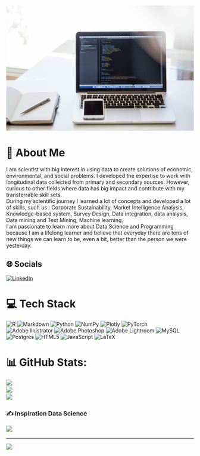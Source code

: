 ![logo](https://github.com/abkb/abkb/blob/main/laptop-1839876_1280.png)
# 💫 About Me
I am scientist with big interest in using data to create solutions of economic, environmental, and social problems. I developed the expertise to work with longitudinal data collected from primary and secondary sources. However, curious to other fields where data has big impact and contribute with my transferrable skill sets.
<br>During my scientific journey I learned a lot of concepts and developed a lot of skills, such us : Corporate Sustainability, Market Intelligence Analysis, Knowledge-based system, Survey Design, Data integration, data analysis, Data mining and Text Mining, Machine learning.
<br>I am passionate to learn more about Data Science and Programming because I am a lifelong learner and believe that everyday there are tons of new things we can learn to be, even a bit, better than the person we were yesterday. <br>


## 🌐 Socials
[![LinkedIn](https://img.shields.io/badge/LinkedIn-%230077B5.svg?logo=linkedin&logoColor=white)](https://linkedin.com/in/kibria.asmg@gmail.com) 

# 💻 Tech Stack
![R](https://img.shields.io/badge/r-%23276DC3.svg?style=for-the-badge&logo=r&logoColor=white) ![Markdown](https://img.shields.io/badge/markdown-%23000000.svg?style=for-the-badge&logo=markdown&logoColor=white) ![Python](https://img.shields.io/badge/python-3670A0?style=for-the-badge&logo=python&logoColor=ffdd54) ![NumPy](https://img.shields.io/badge/numpy-%23013243.svg?style=for-the-badge&logo=numpy&logoColor=white) ![Plotly](https://img.shields.io/badge/Plotly-%233F4F75.svg?style=for-the-badge&logo=plotly&logoColor=white) ![PyTorch](https://img.shields.io/badge/PyTorch-%23EE4C2C.svg?style=for-the-badge&logo=PyTorch&logoColor=white) ![Adobe Illustrator](https://img.shields.io/badge/adobeillustrator-%23FF9A00.svg?style=for-the-badge&logo=adobeillustrator&logoColor=white) ![Adobe Photoshop](https://img.shields.io/badge/adobephotoshop-%2331A8FF.svg?style=for-the-badge&logo=adobephotoshop&logoColor=white) ![Adobe Lightroom](https://img.shields.io/badge/Adobe%20Lightroom-31A8FF.svg?style=for-the-badge&logo=Adobe%20Lightroom&logoColor=white) ![MySQL](https://img.shields.io/badge/mysql-%2300f.svg?style=for-the-badge&logo=mysql&logoColor=white) ![Postgres](https://img.shields.io/badge/postgres-%23316192.svg?style=for-the-badge&logo=postgresql&logoColor=white) ![HTML5](https://img.shields.io/badge/html5-%23E34F26.svg?style=for-the-badge&logo=html5&logoColor=white) ![JavaScript](https://img.shields.io/badge/javascript-%23323330.svg?style=for-the-badge&logo=javascript&logoColor=%23F7DF1E) ![LaTeX](https://img.shields.io/badge/latex-%23008080.svg?style=for-the-badge&logo=latex&logoColor=white)
# 📊 GitHub Stats:
![](https://github-readme-stats.vercel.app/api?username=abkb&theme=darcula&hide_border=true&include_all_commits=true&count_private=true)<br/>
![](https://github-readme-streak-stats.herokuapp.com/?user=abkb&theme=darcula&hide_border=true)<br/>
![](https://github-readme-stats.vercel.app/api/top-langs/?username=abkb&theme=darcula&hide_border=true&include_all_commits=true&count_private=true&layout=compact)

### ✍️ Inspiration Data Science
![](https://quotes-github-readme.vercel.app/api?type=horizontal&theme=radical)

---
[![](https://visitcount.itsvg.in/api?id=abkb&icon=0&color=0)](https://visitcount.itsvg.in)

<!-- Proudly created with GPRM ( https://gprm.itsvg.in ) -->
